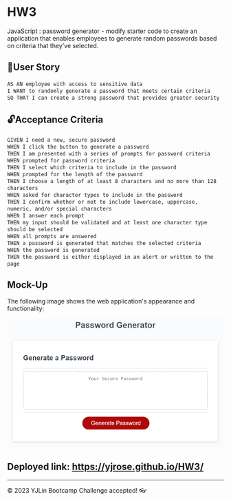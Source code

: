 # HW3
 JavaScript : password generator - modify starter code to create an application that enables employees to generate random passwords based on criteria that they’ve selected.

## 🎯User Story

```
AS AN employee with access to sensitive data
I WANT to randomly generate a password that meets certain criteria
SO THAT I can create a strong password that provides greater security
```

## 🔓Acceptance Criteria

```
GIVEN I need a new, secure password
WHEN I click the button to generate a password
THEN I am presented with a series of prompts for password criteria
WHEN prompted for password criteria
THEN I select which criteria to include in the password
WHEN prompted for the length of the password
THEN I choose a length of at least 8 characters and no more than 128 characters
WHEN asked for character types to include in the password
THEN I confirm whether or not to include lowercase, uppercase, numeric, and/or special characters
WHEN I answer each prompt
THEN my input should be validated and at least one character type should be selected
WHEN all prompts are answered
THEN a password is generated that matches the selected criteria
WHEN the password is generated
THEN the password is either displayed in an alert or written to the page
```

## Mock-Up

The following image shows the web application's appearance and functionality:

![The Password Generator application displays a red button to "Generate Password".](./Assets/03-javascript-homework-demo.png)

## Deployed link: https://yjrose.github.io/HW3/

---
© 2023 YJLin Bootcamp Challenge accepted! 👓
